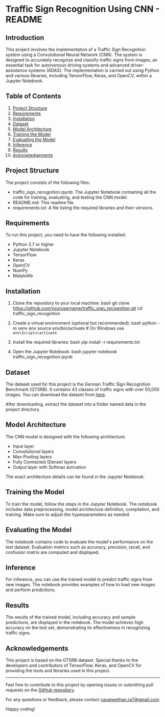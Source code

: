 # Traffic Sign Recognition Using CNN - README

## Introduction

This project involves the implementation of a Traffic Sign Recognition system using a Convolutional Neural Network (CNN). The system is designed to accurately recognize and classify traffic signs from images, an essential task for autonomous driving systems and advanced driver-assistance systems (ADAS). The implementation is carried out using Python and various libraries, including TensorFlow, Keras, and OpenCV, within a Jupyter Notebook.

## Table of Contents

1. [Project Structure](#project-structure)
2. [Requirements](#requirements)
3. [Installation](#installation)
4. [Dataset](#dataset)
5. [Model Architecture](#model-architecture)
6. [Training the Model](#training-the-model)
7. [Evaluating the Model](#evaluating-the-model)
8. [Inference](#inference)
9. [Results](#results)
10. [Acknowledgements](#acknowledgements)

## Project Structure

The project consists of the following files:

- traffic_sign_recognition.ipynb: The Jupyter Notebook containing all the code for training, evaluating, and testing the CNN model.
- README.md: This readme file.
- requirements.txt: A file listing the required libraries and their versions.

## Requirements

To run this project, you need to have the following installed:

- Python 3.7 or higher
- Jupyter Notebook
- TensorFlow
- Keras
- OpenCV
- NumPy
- Matplotlib

## Installation

1. Clone the repository to your local machine:
   bash
   git clone https://github.com/yourusername/traffic_sign_recognition.git
   cd traffic_sign_recognition
   

2. Create a virtual environment (optional but recommended):
   bash
   python -m venv env
   source env/bin/activate  # On Windows use `env\Scripts\activate`
   

3. Install the required libraries:
   bash
   pip install -r requirements.txt
   

4. Open the Jupyter Notebook:
   bash
   jupyter notebook traffic_sign_recognition.ipynb
   

## Dataset

The dataset used for this project is the German Traffic Sign Recognition Benchmark (GTSRB). It contains 43 classes of traffic signs with over 50,000 images. You can download the dataset from [here](http://benchmark.ini.rub.de/?section=gtsrb&subsection=dataset).

After downloading, extract the dataset into a folder named data in the project directory.

## Model Architecture

The CNN model is designed with the following architecture:

- Input layer
- Convolutional layers
- Max-Pooling layers
- Fully Connected (Dense) layers
- Output layer with Softmax activation

The exact architecture details can be found in the Jupyter Notebook.

## Training the Model

To train the model, follow the steps in the Jupyter Notebook. The notebook includes data preprocessing, model architecture definition, compilation, and training. Make sure to adjust the hyperparameters as needed.

## Evaluating the Model

The notebook contains code to evaluate the model's performance on the test dataset. Evaluation metrics such as accuracy, precision, recall, and confusion matrix are computed and displayed.

## Inference

For inference, you can use the trained model to predict traffic signs from new images. The notebook provides examples of how to load new images and perform predictions.

## Results

The results of the trained model, including accuracy and sample predictions, are displayed in the notebook. The model achieves high accuracy on the test set, demonstrating its effectiveness in recognizing traffic signs.

## Acknowledgements

This project is based on the GTSRB dataset. Special thanks to the developers and contributors of TensorFlow, Keras, and OpenCV for providing the tools and libraries used in this project.

---

Feel free to contribute to this project by opening issues or submitting pull requests on the [GitHub repository](https://github.com/yourusername/traffic_sign_recognition).

For any questions or feedback, please contact navaneethan.ra7@gmail.com

Happy coding!
